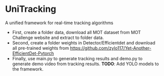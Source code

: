 # UniTracking
A unified framework for real-time tracking algorithms
- First, create a folder data, download all MOT dataset from MOT Challenge website and extract to folder data.
- Second, create a folder weights in Detector/Efficientdet and download all pre-trained weights from https://github.com/zylo117/Yet-Another-EfficientDet-Pytorch
- Finally, use main.py to generate tracking results and demo.py to generate demo video from tracking results.
<strong>TODO</strong>: Add YOLO models to the framework.
